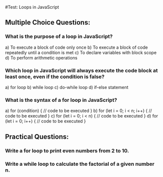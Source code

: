 #Test: Loops in JavaScript

## Multiple Choice Questions:
### What is the purpose of a loop in JavaScript?

a) To execute a block of code only once
b) To execute a block of code repeatedly until a condition is met
c) To declare variables with block scope
d) To perform arithmetic operations
### Which loop in JavaScript will always execute the code block at least once, even if the condition is false?

a) for loop
b) while loop
c) do-while loop
d) if-else statement
### What is the syntax of a for loop in JavaScript?

a) for (condition) { // code to be executed }
b) for (let i = 0; i < n; i++) { // code to be executed }
c) for (let i = 0; i < n) { // code to be executed }
d) for (let i = 0; i++) { // code to be executed }

## Practical Questions:
### Write a for loop to print even numbers from 2 to 10.

### Write a while loop to calculate the factorial of a given number n.



